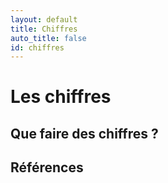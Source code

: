 ```yaml
---
layout: default
title: Chiffres
auto_title: false
id: chiffres
---
```


# Les chiffres


## Que faire des chiffres ?



## Références

